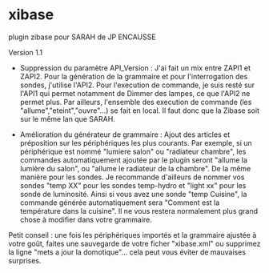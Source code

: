 xibase
======

plugin zibase pour SARAH de JP ENCAUSSE

Version 1.1

- Suppression du paramètre API_Version :
J'ai fait un mix entre ZAPI1 et ZAPI2.
Pour la génération de la grammaire et pour l'interrogation des sondes,
j'utilise l'API2.
Pour l'execution de commande, je suis resté sur l'API1 qui permet
notamment de Dimmer des lampes, ce que l'API2 ne permet plus.
Par ailleurs, l'ensemble des execution de commande (les
"allume","eteint","ouvre"...) se fait en local.
Il faut donc que la Zibase soit sur le même lan que SARAH.

- Amélioration du générateur de grammaire : Ajout des articles et
préposition sur les périphériques les plus courants.
Par exemple, si un périphérique est nommé "lumiere salon" ou "radiateur
chambre", les commandes automatiquement ajoutée par le plugin seront
"allume la lumière du salon", ou "allume le radiateur de la chambre".
De la même manière pour les sondes. Je recommande d'ailleurs de nommer
vos sondes "temp XX" pour les sondes temp-hydro et "light xx" pour les
sonde de luminosité.
Ainsi si vous avez une sonde "temp Cuisine", la commande générée
automatiquement sera "Comment est la température dans la cuisine".
Il ne vous restera normalement plus grand chose à modifier dans votre
grammaire.

Petit conseil : une fois les périphériques importés et la grammaire
ajustée à votre goût, faites une sauvegarde de votre ficher "xibase.xml"
ou supprimez la ligne "mets a jour la domotique"... cela peut vous
éviter de mauvaises surprises.

